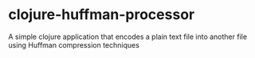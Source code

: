# clojure-huffman-processor
A simple clojure application that encodes a plain text file into another file using Huffman compression techniques

